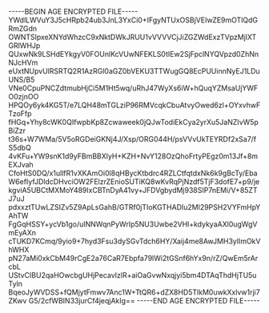 -----BEGIN AGE ENCRYPTED FILE-----
YWdlLWVuY3J5cHRpb24ub3JnL3YxCi0+IFgyNTUxOSBjVEIwZE9mOTlQdGRmZGdn
OWNTSlpxeXNYdWhzcC9xNktDWkJRUU1vVVVVCjJiZGZWdExzTVpzMjlXTGRlWHJp
QUxwNk9LSHdEYkgyV0FOUnlKcVUwNFEKLS0tIEw2SjFpclNYQVpzd0ZhNnNJcHVm
eUxtNUpvUlRSRTQ2R1AzRGl0aGZ0bVEKU3TTWugGQ8EcPUUinnNyEJ1LDuUNS/B5
VNe0CpuPNCZdtmubHjCi5M1Ht5wq/uRhJ47WyXs6iW+hQuqYZMsaUjYWFO0zjnOO
HPQOy6yk4KG5T/e7LQH48mTGLziP96RMVcqkCbuAtvyOwed6zl+OYxvhwFTzoFfp
fHGq+Yhy8cWK0QIfwpbKp8Zcwaweek0jQJwTodiEkCya2yrXu5JaNZIvW5pBiZzr
t36s+W7WMa/5V5oRGDeiGKNj4J/Xsp/ORG044H/psVVvUkTEYRDf2xSa7/fS5dbQ
4vKFu+YW9snK1d9yFBmBBXlyH+KZH+NvY128OzQhoFrtyPEgz0m13Jf+8mEXJvah
CfoHtS0DQ/x1ullfR1vXKAmOi0l8qHBycKtbdrc4RZLCtfqtdxNk6k9gBcTy/Eba
W6efIyfJDldcDHvciOW2FElzrZEnioSUTiKQ8wKvRqPjNzdf5TjF3dofE7+p9/je
kgviA5UBCtMXMoY489IxCBTnDyA41vy+JFDVgbydMj938SIP7nEMi/V+85ZTJ7uJ
pdxxztTUwLZSIZv5Z9ApLsGahB/GTRf0jTIoKGTHADIu2Ml29PSH2VYFmHpYAhTW
FgGqHSSY+ycVb1go/uINNWqnPyWrIp5NU3Uwbe2VHl+kdykyaAXl0ugWgVmEyAXn
cTUKD7KCmq/9yio9+7hyd3Fsu3dySGvTdch6HY/Xaij4me8AwJMH3ylImOkVhWHX
pN27aMi0xkCbM49rCgE2a76CaR7Ebpfa79lWi2tGSnf6hYx9n/rZ/QwEm5rArcbL
UStvCIBU2qaHOwcbgUHjPecavIzlR+aiOaGvwNxqjyi5bm4DTAqThdHjTU5uTyln
BqeoJyWVDSS+fQMjytFmwv7Anc1W+TtQR6+dZX8HD5TlkM0uwkXxlvw1rji7ZKwv
G5/2cfWBIN33jurCf4jeqjAkIg==
-----END AGE ENCRYPTED FILE-----

